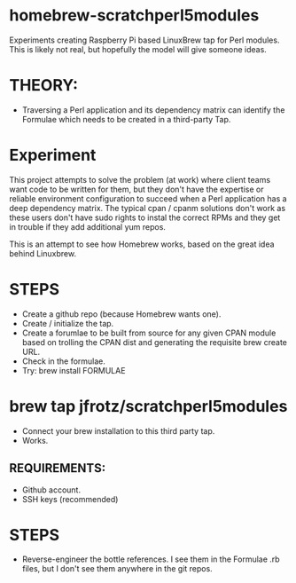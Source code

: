 # homebrew-scratchperl5modules
Experiments creating Raspberry Pi based LinuxBrew tap for Perl modules.  This is likely not real, but hopefully the model will give someone ideas.

# THEORY:
  - Traversing a Perl application and its dependency matrix can identify the Formulae which needs to be created in a third-party Tap.
  
# Experiment
This project attempts to solve the problem (at work) where client teams want code to be written for them, but they don't have the expertise or reliable environment configuration to succeed when a Perl application has a deep dependency matrix. The typical cpan / cpanm solutions don't work as these users don't have sudo rights to instal the correct RPMs and they get in trouble if they add additional yum repos.
  
This is an attempt to see how Homebrew works, based on the great idea behind Linuxbrew.
  
# STEPS
  - Create a github repo (because Homebrew wants one).
  - Create / initialize the tap.
  - Create a forumlae to be built from source for any given CPAN module based on trolling the CPAN dist and generating the requisite brew create URL.
  - Check in the formulae.
  - Try: brew install FORMULAE

# brew tap jfrotz/scratchperl5modules
- Connect your brew installation to this third party tap.
- Works.

## REQUIREMENTS:
  - Github account.
  - SSH keys (recommended)

# STEPS
  - Reverse-engineer the bottle references.  I see them in the Formulae .rb files, but I don't see them anywhere in the git repos.
